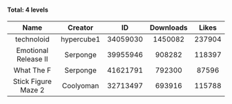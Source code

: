 #### Total: 4 levels

| Name | Creator | ID | Downloads | Likes |
|:---:|:---:|:---:|:---:|:---:|
| technoloid | hypercube1 | 34059030 | 1450082 | 237904
| Emotional Release II | Serponge | 39955946 | 908282 | 118397
| What The F | Serponge | 41621791 | 792300 | 87596
| Stick Figure Maze 2 | Coolyoman | 32713497 | 693916 | 115788
